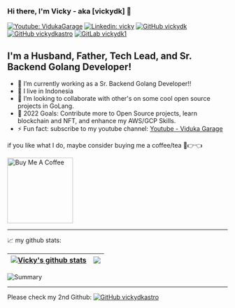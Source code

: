 ### Hi there, I'm Vicky - aka [vickydk] 👋

[![Youtube: VidukaGarage](https://img.shields.io/youtube/channel/subscribers/UChbeUl2jZ6gD_Pgljl97azA?style=social)](https://www.youtube.com/channel/UChbeUl2jZ6gD_Pgljl97azA)
[![Linkedin: vicky](https://img.shields.io/badge/-vicky-blue?style=flat-square&logo=Linkedin&logoColor=white&link=https://www.linkedin.com/in/vicky-dwi-kurniawan-256b7b45/)](https://www.linkedin.com/in/vicky-dwi-kurniawan-256b7b45/)
[![GitHub vickydk](https://img.shields.io/github/followers/vickydk?label=follow&style=social)](https://github.com/vickydk)
[![GitHub vickydkastro](https://img.shields.io/github/followers/vickydkastro?label=follow&style=social)](https://github.com/vickydkastro)
[![GitLab vickydk1](https://img.shields.io/badge/gitlab-vickydk1-red)](https://gitlab.com/vickydk1)

## I'm a Husband, Father, Tech Lead, and Sr. Backend Golang Developer!
- 🔭 I’m currently working as a Sr. Backend Golang Developer!!
- 🌱 I live in Indonesia
- 👯 I’m looking to collaborate with other's on some cool open source projects in GoLang.
- 🥅 2022 Goals: Contribute more to Open Source projects, learn blockchain and NFT, and enhance my AWS/GCP Skills.
- ⚡ Fun fact: subscribe to my youtube channel: [Youtube - Viduka Garage](https://www.youtube.com/channel/UChbeUl2jZ6gD_Pgljl97azA)

if you like what I do, maybe consider buying me a coffee/tea 🥺👉👈

<a href="https://www.buymeacoffee.com/vidukagarage" target="_blank"><img src="https://cdn.buymeacoffee.com/buttons/v2/default-red.png" alt="Buy Me A Coffee" width="150" ></a>

---
📈 my github stats:

| <a href="https://github.com/vickydk/github-readme-stats"><img align="center" src="https://github-readme-stats-vickydk.vercel.app/api?username=vickydk&show_icons=true&include_all_commits=true&theme=radical&hide_border=true" alt="Vicky's github stats" /></a> | <a href="https://github.com/vickydk/github-readme-stats"><img align="center" src="https://github-readme-stats-vickydk.vercel.app/api/top-langs/?username=vickydk&layout=compact&theme=radical&hide_border=true" /></a> |
| ------------- | ------------- |

![Summary](https://github-profile-summary-cards.vercel.app/api/cards/profile-details?username=vickydk&theme=monokai)

---
Please check my 2nd Github: 
[![GitHub vickydkastro](https://img.shields.io/github/followers/vickydkastro?label=follow&style=social)](https://github.com/vickydkastro)
